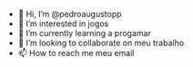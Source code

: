 - 👋 Hi, I’m @pedroaugustopp
- 👀 I’m interested in jogos
- 🌱 I’m currently learning a progamar
- 💞️ I’m looking to collaborate on meu trabalho
- 📫 How to reach me meu email

<!---
pedroaugustopp/pedroaugustopp is a ✨ special ✨ repository because its `README.md` (this file) appears on your GitHub profile.
You can click the Preview link to take a look at your changes.
--->
